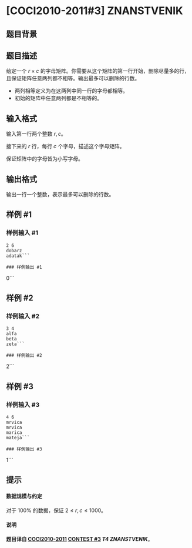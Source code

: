 # [COCI2010-2011#3] ZNANSTVENIK

## 题目背景



## 题目描述

给定一个 $r\times c$ 的字母矩阵。你需要从这个矩阵的第一行开始，删除尽量多的行， 且保证矩阵任意两列都不相等。输出最多可以删除的行数。

- 两列相等定义为在这两列中同一行的字母都相等。
- 初始的矩阵中任意两列都是不相等的。

## 输入格式

输入第一行两个整数 $r,c$。

接下来的 $r$ 行，每行 $c$ 个字母，描述这个字母矩阵。

保证矩阵中的字母皆为小写字母。

## 输出格式

输出一行一个整数，表示最多可以删除的行数。

## 样例 #1

### 样例输入 #1
```
2 6
dobarz
adatak```

### 样例输出 #1

```
0```

## 样例 #2

### 样例输入 #2
```
3 4
alfa
beta
zeta```

### 样例输出 #2

```
2```

## 样例 #3

### 样例输入 #3
```
4 6
mrvica
mrvica
marica
mateja```

### 样例输出 #3

```
1```

## 提示

#### 数据规模与约定

对于 $100\%$ 的数据，保证 $2\le r,c\le 1000$。

#### 说明

**题目译自 [COCI2010-2011](https://hsin.hr/coci/archive/2010_2011/) [CONTEST #3](https://hsin.hr/coci/archive/2010_2011/contest3_tasks.pdf) *T4 ZNANSTVENIK***。
